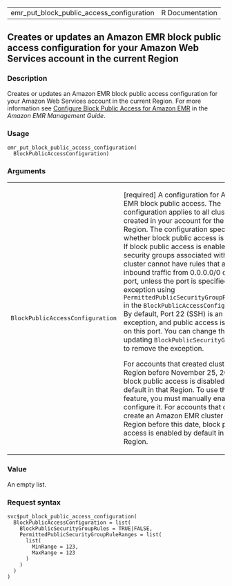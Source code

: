 <table style="width: 100%;">
<tbody>
<tr class="odd">
<td>emr_put_block_public_access_configuration</td>
<td style="text-align: right;">R Documentation</td>
</tr>
</tbody>
</table>

## Creates or updates an Amazon EMR block public access configuration for your Amazon Web Services account in the current Region

### Description

Creates or updates an Amazon EMR block public access configuration for
your Amazon Web Services account in the current Region. For more
information see [Configure Block Public Access for Amazon
EMR](https://docs.aws.amazon.com/emr/latest/ManagementGuide/) in the
*Amazon EMR Management Guide*.

### Usage

    emr_put_block_public_access_configuration(
      BlockPublicAccessConfiguration)

### Arguments

<table>
<colgroup>
<col style="width: 35%" />
<col style="width: 65%" />
</colgroup>
<tbody>
<tr class="odd">
<td><code
id="emr_put_block_public_access_configuration_:_BlockPublicAccessConfiguration">BlockPublicAccessConfiguration</code></td>
<td><p>[required] A configuration for Amazon EMR block public access.
The configuration applies to all clusters created in your account for
the current Region. The configuration specifies whether block public
access is enabled. If block public access is enabled, security groups
associated with the cluster cannot have rules that allow inbound traffic
from 0.0.0.0/0 or ::/0 on a port, unless the port is specified as an
exception using <code>PermittedPublicSecurityGroupRuleRanges</code> in
the <code>BlockPublicAccessConfiguration</code>. By default, Port 22
(SSH) is an exception, and public access is allowed on this port. You
can change this by updating <code>BlockPublicSecurityGroupRules</code>
to remove the exception.</p>
<p>For accounts that created clusters in a Region before November 25,
2019, block public access is disabled by default in that Region. To use
this feature, you must manually enable and configure it. For accounts
that did not create an Amazon EMR cluster in a Region before this date,
block public access is enabled by default in that Region.</p></td>
</tr>
</tbody>
</table>

### Value

An empty list.

### Request syntax

    svc$put_block_public_access_configuration(
      BlockPublicAccessConfiguration = list(
        BlockPublicSecurityGroupRules = TRUE|FALSE,
        PermittedPublicSecurityGroupRuleRanges = list(
          list(
            MinRange = 123,
            MaxRange = 123
          )
        )
      )
    )
